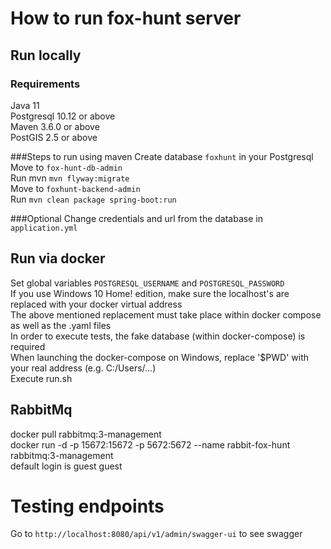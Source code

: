 # How to run fox-hunt server

## Run locally

### Requirements 
Java 11 <br>
Postgresql 10.12 or above <br>
Maven 3.6.0 or above <br>
PostGIS 2.5 or above <br>

###Steps to run using maven
Create database `foxhunt` in your Postgresql <br>
Move to `fox-hunt-db-admin` <br>
Run mvn `mvn flyway:migrate` <br>
Move to `foxhunt-backend-admin` <br>
Run `mvn clean package spring-boot:run`
 
###Optional
Change credentials and url from the database in `application.yml`  

## Run via docker
Set global variables `POSTGRESQL_USERNAME` and `POSTGRESQL_PASSWORD` <br>
If you use Windows 10 Home! edition, make sure the localhost's are replaced with your docker virtual address <br>
The above mentioned replacement must take place within docker compose as well as the .yaml files <br>
In order to execute tests, the fake database (within docker-compose) is required <br>
When launching the docker-compose on Windows, replace '$PWD' with your real address (e.g. C:/Users/...)<br>
Execute run.sh

## RabbitMq
docker pull rabbitmq:3-management <br>
docker run -d -p 15672:15672 -p 5672:5672 --name rabbit-fox-hunt rabbitmq:3-management <br>
default login is guest guest

# Testing endpoints

Go to `http://localhost:8080/api/v1/admin/swagger-ui` to see swagger


